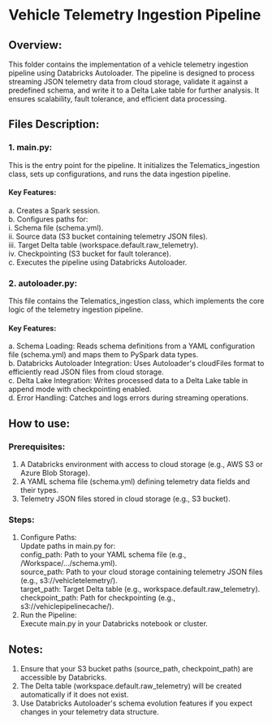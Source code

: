 # Vehicle Telemetry Ingestion Pipeline

## Overview:
This folder contains the implementation of a vehicle telemetry ingestion pipeline using Databricks Autoloader. The pipeline is designed to process streaming JSON telemetry data from cloud storage, validate it against a predefined schema, and write it to a Delta Lake table for further analysis. It ensures scalability, fault tolerance, and efficient data processing.

## Files Description:
### 1. main.py:
This is the entry point for the pipeline. It initializes the Telematics_ingestion class, sets up configurations, and runs the data ingestion pipeline.
#### Key Features:
a. Creates a Spark session.\
b. Configures paths for:\
      i. Schema file (schema.yml).\
      ii. Source data (S3 bucket containing telemetry JSON files).\
      iii. Target Delta table (workspace.default.raw_telemetry).\
      iv. Checkpointing (S3 bucket for fault tolerance).\
c. Executes the pipeline using Databricks Autoloader.

### 2. autoloader.py:
This file contains the Telematics_ingestion class, which implements the core logic of the telemetry ingestion pipeline.
#### Key Features:
a. Schema Loading: Reads schema definitions from a YAML configuration file (schema.yml) and maps them to PySpark data types.\
b. Databricks Autoloader Integration: Uses Autoloader's cloudFiles format to efficiently read JSON files from cloud storage.\
c. Delta Lake Integration: Writes processed data to a Delta Lake table in append mode with checkpointing enabled.\
d. Error Handling: Catches and logs errors during streaming operations.

## How to use:
### Prerequisites:
1. A Databricks environment with access to cloud storage (e.g., AWS S3 or Azure Blob Storage).
2. A YAML schema file (schema.yml) defining telemetry data fields and their types.
3. Telemetry JSON files stored in cloud storage (e.g., S3 bucket).

### Steps:
1. Configure Paths:\
Update paths in main.py for:\
    config_path: Path to your YAML schema file (e.g., /Workspace/.../schema.yml).\
    source_path: Path to your cloud storage containing telemetry JSON files (e.g., s3://vehicletelemetry/).\
    target_path: Target Delta table (e.g., workspace.default.raw_telemetry).\
    checkpoint_path: Path for checkpointing (e.g., s3://vehiclepipelinecache/).
2. Run the Pipeline:\
Execute main.py in your Databricks notebook or cluster.

## Notes:
1. Ensure that your S3 bucket paths (source_path, checkpoint_path) are accessible by Databricks.
2. The Delta table (workspace.default.raw_telemetry) will be created automatically if it does not exist.
3. Use Databricks Autoloader's schema evolution features if you expect changes in your telemetry data structure.
